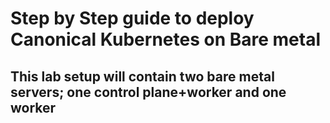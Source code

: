 # Step by Step guide to deploy Canonical Kubernetes on Bare metal

## This lab setup will contain two bare metal servers; one control plane+worker and one worker
